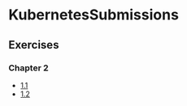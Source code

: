 # KubernetesSubmissions

## Exercises

### Chapter 2

- [1.1](https://github.com/Ramanan98/KubernetesSubmissions/tree/1.1/log_output)
- [1.2](https://github.com/Ramanan98/KubernetesSubmissions/tree/1.2/log_output)

